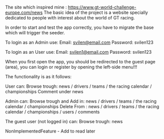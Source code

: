The site which inspired mine : https://www.gt-world-challenge-europe.com/news
The basic idea of the project is a website specially dedicated to people with interest about the world
of GT racing.

In order to start and test the app correctly, you have to migrate the base which will trigger the seeder.

To login as an Admin use:
Email: svilen@email.com
Password: svilen123

To login as an User use:
Email: svilen1@email.com
Password: svilen123

When you first open the app, you should be redirected to the guest page (area),
you can login or register by opening the left-side menu!!!

The functionality is as it follows:

User can:
Browse trough: news / drivers / teams / the racing calendar / championships
Comment under news

Admin can:
Browse trough and Add in: news / drivers / teams / the racing calendar / championships
Delete From : news / drivers / teams / the racing calendar / championships / users / comments 

The guest user (not logged in) can:
Browse trough: news

NonImplementedFeature - Add to read later